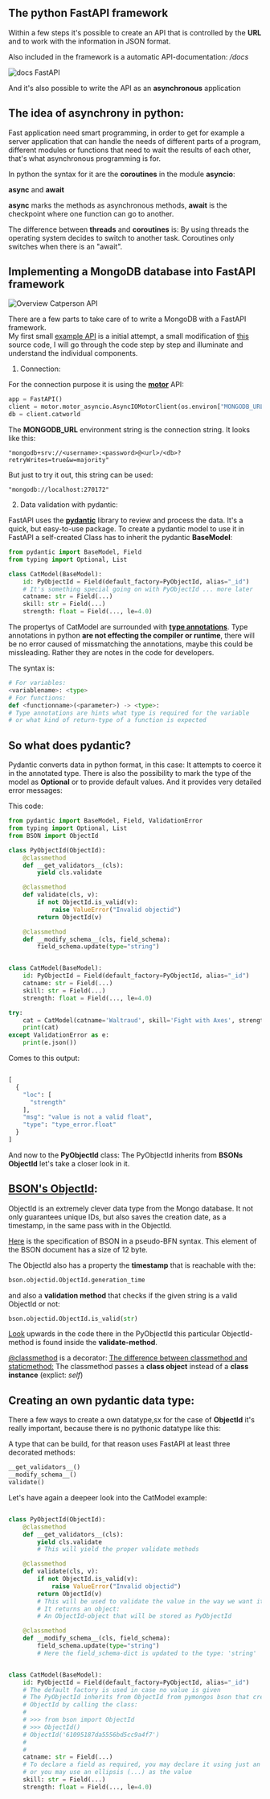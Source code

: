 ## The python FastAPI framework

Within a few steps it's possible to create an API that is controlled by the **URL** and to work with the information in JSON format.

Also included in the framework is a automatic API-documentation:  */docs*

![docs FastAPI](./pictures/flask.png)

And it's also possible to write the API as an __asynchronous__ application

## The idea of asynchrony in python:

Fast application need smart programming, in order to get for example a server application that can handle the needs of different parts of a program, different modules or functions that need to wait the results of each other, that's what asynchronous programming is for.

In python the syntax for it are the **coroutines** in the module **asyncio**:

**async** and **await**

__async__ marks the methods as asynchronous methods, __await__ is the checkpoint where one function can go to another.

The difference between **threads** and **coroutines** is: By using threads the operating system decides to switch to another task. Coroutines only switches when there is an "await".  

## Implementing a MongoDB database into FastAPI framework

![Overview Catperson API](./pictures/cat_overview.png)

There are a few parts to take care of to write a MongoDB with a FastAPI framework.  
My first small [example API](./cat/app.py) is a initial attempt, a small modification of [this](https://github.com/mongodb-developer/mongodb-with-fastapi#readme) source code, I will go through the code step by step and illuminate and understand the individual components.
1. Connection:

For the connection purpose it is using the [**motor**](https://motor.readthedocs.io/en/stable/) API:

```python
app = FastAPI()
client = motor.motor_asyncio.AsyncIOMotorClient(os.environ["MONGODB_URL"])
db = client.catworld
```

The **MONGODB_URL** environment string is the connection string. It looks like this:

```
"mongodb+srv://<username>:<password>@<url>/<db>?retryWrites=true&w=majority"
```

But just to try it out, this string can be used:

```
"mongodb://localhost:270172"
```
2. Data validation with pydantic:

FastAPI uses the [**pydantic**](https://pydantic-docs.helpmanual.io) library to review and process the data. It's a quick, but easy-to-use package. To create a pydantic model to use it in FastAPI a self-created Class has to inherit the pydantic **BaseModel**:

```Python
from pydantic import BaseModel, Field
from typing import Optional, List

class CatModel(BaseModel):
    id: PyObjectId = Field(default_factory=PyObjectId, alias="_id")
    # It's something special going on with PyObjectId ... more later
    catname: str = Field(...)
    skill: str = Field(...)
    strength: float = Field(..., le=4.0)

```
The propertys of CatModel are surrounded with [__type annotations__](https://docs.python.org/3/library/typing.html#module-typing). Type annotations in python **are not effecting the compiler or runtime**, there will be no error caused of missmatching the annotations, maybe this could be missleading. Rather they are notes in the code for developers.

The syntax is:

```Python
# For variables:
<variablename>: <type>
# For functions:
def <functionname>(<parameter>) -> <type>:
# Type annotations are hints what type is required for the variable
# or what kind of return-type of a function is expected

```

## So what does pydantic?

Pydantic converts data in python format, in this case: It attempts to coerce it in the annotated type. There is also the possibility to mark the type of the model as __Optional__ or to provide default values. And it provides very detailed error messages:

This code:

```Python
from pydantic import BaseModel, Field, ValidationError
from typing import Optional, List
from BSON import ObjectId

class PyObjectId(ObjectId):
    @classmethod
    def __get_validators__(cls):
        yield cls.validate

    @classmethod
    def validate(cls, v):
        if not ObjectId.is_valid(v):
            raise ValueError("Invalid objectid")
        return ObjectId(v)

    @classmethod
    def __modify_schema__(cls, field_schema):
        field_schema.update(type="string")


class CatModel(BaseModel):
    id: PyObjectId = Field(default_factory=PyObjectId, alias="_id")
    catname: str = Field(...)
    skill: str = Field(...)
    strength: float = Field(..., le=4.0)

try:
    cat = CatModel(catname='Waltraud', skill='Fight with Axes', strength='She can prevail')
    print(cat)
except ValidationError as e:
    print(e.json())
```

Comes to this output:

```Python

[
  {
    "loc": [
      "strength"
    ],
    "msg": "value is not a valid float",
    "type": "type_error.float"
  }
]

```

And now to the **PyObjectId** class:
The PyObjectId inherits from **BSONs ObjectId** let's take a closer look in it.

## [BSON's ObjectId](https://docs.mongodb.com/manual/reference/method/ObjectId/):

ObjectId is an extremely clever data type from the Mongo database. It not only guarantees unique IDs, but also saves the creation date, as a timestamp, in the same pass with in the ObjectId.

[Here](https://BSONspec.org/spec.html) is the specification of BSON in a pseudo-BFN syntax.
This element of the BSON document has a size of 12 byte.

The ObjectId also has a property the __timestamp__ that is reachable with the:

```Python
bson.objectid.ObjectId.generation_time
```

and also a __validation method__ that checks if the given string is a valid ObjectId or not:

```Python
bson.objectid.ObjectId.is_valid(str)
```
[Look](#so-what-does-pydantic) upwards in the code there in the PyObjectId this particular ObjectId-method is found inside the **validate-method**.


[\@classmethod](https://docs.python.org/3/library/functions.html#classmethod) is a decorator:
[The difference between classmethod and staticmethod:](./classmeth_vs_staticmeth.md)
The classmethod passes a **class object** instead of a **class instance** (explict: _self_)



## Creating an own pydantic data type:

There a few ways to create a own datatype,sx for the case of **ObjectId** it's really important, because there is no pythonic datatype like this:

A type that can be build, for that reason uses FastAPI at least three decorated methods:

```python
__get_validators__()
__modify_schema__()
validate()

```
Let's have again a deepeer look into the CatModel example:

```python

class PyObjectId(ObjectId):
    @classmethod
    def __get_validators__(cls):
        yield cls.validate
        # This will yield the proper validate methods

    @classmethod
    def validate(cls, v):
        if not ObjectId.is_valid(v):
            raise ValueError("Invalid objectid")
        return ObjectId(v)
        # This will be used to validate the value in the way we want it to be
        # It returns an object:
        # An ObjectId-object that will be stored as PyObjectId

    @classmethod
    def __modify_schema__(cls, field_schema):
        field_schema.update(type="string")
        # Here the field_schema-dict is updated to the type: 'string'


class CatModel(BaseModel):
    id: PyObjectId = Field(default_factory=PyObjectId, alias="_id")
    # The default factory is used in case no value is given
    # The PyObjectId inherits from ObjectId from pymongos bson that creates a
    # ObjectId by calling the class:
    #
    # >>> from bson import ObjectId
    # >>> ObjectId()
    # ObjectId('61095187da5556bd5cc9a4f7')
    #
    #
    catname: str = Field(...)
    # To declare a field as required, you may declare it using just an annotation,
    # or you may use an ellipsis (...) as the value
    skill: str = Field(...)
    strength: float = Field(..., le=4.0)
```
